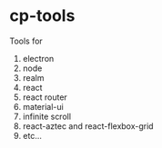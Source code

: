 # cp-tools
Tools for
1. electron
1. node
1. realm
1. react
1. react router
1. material-ui
1. infinite scroll
1. react-aztec and react-flexbox-grid
1. etc...
